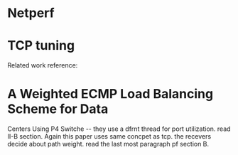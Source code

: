 # Netperf


# TCP tuning




Related work reference:

# A Weighted ECMP Load Balancing Scheme for Data
  Centers Using P4 Switche -- they use a dfrnt thread for port utilization. read II-B section. Again this paper uses same concpet as tcp. the
  recevers decide about path weight. read the last most paragraph pf section B. 


